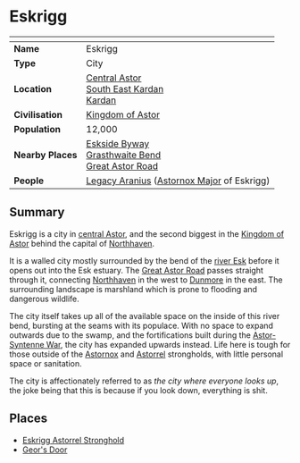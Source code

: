 # Eskrigg

| []() | |
| --- | --- |
| **Name** | Eskrigg |
| **Type** | City |
| **Location** | [Central Astor](../regions/central-astor.md)<br>[South East Kardan](../regions/south-east-kardan.md)<br>[Kardan](../continents/kardan.md) |
| **Civilisation** | [Kingdom of Astor](../../civilisations/kingdom-of-astor/kingdom-of-astor.md) |
| **Population** | 12,000 |
| **Nearby Places** | [Eskside Byway](../roads/eskside-byway.md)<br>[Grasthwaite Bend](../roads/grasthwaite-bend.md)<br>[Great Astor Road](../roads/great-astor-road.md) |
| **People** | [Legacy Aranius](../../characters/legacy-aranius.md) ([Astornox Major](../../organisations/astornox/ranks/astornox-major.md) of Eskrigg) |

## Summary

Eskrigg is a city in [central Astor](../regions/central-astor.md), and the second biggest in the [Kingdom of Astor](../../civilisations/kingdom-of-astor/kingdom-of-astor.md) behind the capital of [Northhaven](northhaven.md).

It is a walled city mostly surrounded by the bend of the [river Esk](../rivers-lakes/river-esk.md) before it opens out into the Esk estuary. The [Great Astor Road](../roads/great-astor-road.md) passes straight through it, connecting [Northhaven](northhaven.md) in the west to [Dunmore](dunmore.md) in the east. The surrounding landscape is marshland which is prone to flooding and dangerous wildlife.

The city itself takes up all of the available space on the inside of this river bend, bursting at the seams with its populace. With no space to expand outwards due to the swamp, and the fortifications built during the [Astor-Syntenne War](../../history/events/astor-syntenne-war.md), the city has expanded upwards instead. Life here is tough for those outside of the [Astornox](../../organisations/astornox/astornox.md) and [Astorrel](../../organisations/astorrel/astorrel.md) strongholds, with little personal space or sanitation.

The city is affectionately referred to as *the city where everyone looks up*, the joke being that this is because if you look down, everything is shit.

## Places

- [Eskrigg Astorrel Stronghold](../strongholds/eskrigg-astorrel-stronghold.md)
- [Geor's Door](../buildings/inns-taverns/geors-door.md)
